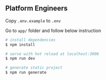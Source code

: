 ## Platform Engineers

Copy `.env.example` to `.env`

Go to `app/` folder and follow below instruction

```bash
# install dependencies
$ npm install

# serve with hot reload at localhost:3000
$ npm run dev

# generate static project
$ npm run generate
```
